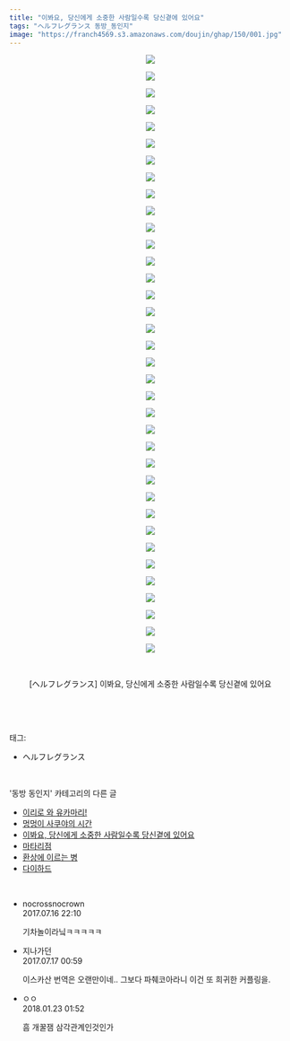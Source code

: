 ```yaml
---
title: "이봐요, 당신에게 소중한 사람일수록 당신곁에 있어요"
tags: "ヘルフレグランス 동방_동인지"
image: "https://franch4569.s3.amazonaws.com/doujin/ghap/150/001.jpg"
---
```

<div class="article">
<p style="text-align: center; clear: none; float: none;"><img src="{{ site.imgserver2 }}/ghap/150/001.jpg"/></p>
<p style="text-align: center; clear: none; float: none;"><img src="{{ site.imgserver2 }}/ghap/150/002.jpg"/></p>
<p style="text-align: center; clear: none; float: none;"><img src="{{ site.imgserver2 }}/ghap/150/003.jpg"/></p>
<p style="text-align: center; clear: none; float: none;"><img src="{{ site.imgserver2 }}/ghap/150/004.jpg"/></p>
<p style="text-align: center; clear: none; float: none;"><img src="{{ site.imgserver2 }}/ghap/150/005.jpg"/></p>
<p style="text-align: center; clear: none; float: none;"><img src="{{ site.imgserver2 }}/ghap/150/006.jpg"/></p>
<p style="text-align: center; clear: none; float: none;"><img src="{{ site.imgserver2 }}/ghap/150/007.jpg"/></p>
<p style="text-align: center; clear: none; float: none;"><img src="{{ site.imgserver2 }}/ghap/150/008.jpg"/></p>
<p style="text-align: center; clear: none; float: none;"><img src="{{ site.imgserver2 }}/ghap/150/009.jpg"/></p>
<p style="text-align: center; clear: none; float: none;"><img src="{{ site.imgserver2 }}/ghap/150/010.jpg"/></p>
<p style="text-align: center; clear: none; float: none;"><img src="{{ site.imgserver2 }}/ghap/150/011.jpg"/></p>
<p style="text-align: center; clear: none; float: none;"><img src="{{ site.imgserver2 }}/ghap/150/012.jpg"/></p>
<p style="text-align: center; clear: none; float: none;"><img src="{{ site.imgserver2 }}/ghap/150/013.jpg"/></p>
<p style="text-align: center; clear: none; float: none;"><img src="{{ site.imgserver2 }}/ghap/150/014.jpg"/></p>
<p style="text-align: center; clear: none; float: none;"><img src="{{ site.imgserver2 }}/ghap/150/015.jpg"/></p>
<p style="text-align: center; clear: none; float: none;"><img src="{{ site.imgserver2 }}/ghap/150/016.jpg"/></p>
<p style="text-align: center; clear: none; float: none;"><img src="{{ site.imgserver2 }}/ghap/150/017.jpg"/></p>
<p style="text-align: center; clear: none; float: none;"><img src="{{ site.imgserver2 }}/ghap/150/018.jpg"/></p>
<p style="text-align: center; clear: none; float: none;"><img src="{{ site.imgserver2 }}/ghap/150/019.jpg"/></p>
<p style="text-align: center; clear: none; float: none;"><img src="{{ site.imgserver2 }}/ghap/150/020.jpg"/></p>
<p style="text-align: center; clear: none; float: none;"><img src="{{ site.imgserver2 }}/ghap/150/021.jpg"/></p>
<p style="text-align: center; clear: none; float: none;"><img src="{{ site.imgserver2 }}/ghap/150/022.jpg"/></p>
<p style="text-align: center; clear: none; float: none;"><img src="{{ site.imgserver2 }}/ghap/150/023.jpg"/></p>
<p style="text-align: center; clear: none; float: none;"><img src="{{ site.imgserver2 }}/ghap/150/024.jpg"/></p>
<p style="text-align: center; clear: none; float: none;"><img src="{{ site.imgserver2 }}/ghap/150/025.jpg"/></p>
<p style="text-align: center; clear: none; float: none;"><img src="{{ site.imgserver2 }}/ghap/150/026.jpg"/></p>
<p style="text-align: center; clear: none; float: none;"><img src="{{ site.imgserver2 }}/ghap/150/027.jpg"/></p>
<p style="text-align: center; clear: none; float: none;"><img src="{{ site.imgserver2 }}/ghap/150/028.jpg"/></p>
<p style="text-align: center; clear: none; float: none;"><img src="{{ site.imgserver2 }}/ghap/150/029.jpg"/></p>
<p style="text-align: center; clear: none; float: none;"><img src="{{ site.imgserver2 }}/ghap/150/030.jpg"/></p>
<p style="text-align: center; clear: none; float: none;"><img src="{{ site.imgserver2 }}/ghap/150/031.jpg"/></p>
<p style="text-align: center; clear: none; float: none;"><img src="{{ site.imgserver2 }}/ghap/150/032.jpg"/></p>
<p style="text-align: center; clear: none; float: none;"><img src="{{ site.imgserver2 }}/ghap/150/033.jpg"/></p>
<p style="text-align: center; clear: none; float: none;"><img src="{{ site.imgserver2 }}/ghap/150/034.jpg"/></p>
<p style="text-align: center; clear: none; float: none;"><img src="{{ site.imgserver2 }}/ghap/150/035.jpg"/></p>
<p style="text-align: center; clear: none; float: none;"><img src="{{ site.imgserver2 }}/ghap/150/036.jpg"/></p>
<p style="text-align: center; clear: none; float: none;"><br/></p>
<p style="text-align: center; clear: none; float: none;">[ヘルフレグランス] 이봐요, 당신에게 소중한 사람일수록 당신곁에 있어요</p>
<p><br/></p>
</div><br/>
<div class="tagTrail">
<p>태그: </p>
<ul>
<li>ヘルフレグランス</li>
</ul>
</div><br/>
<div class="another">
<p>'동방 동인지' 카테고리의 다른 글</p>
<ul>
<li><a href="/ghap_152">이리로 와 유카마리!</a></li>
<li><a href="/ghap_151">멍멍이 사쿠야의 시간</a></li>
<li><a href="/ghap_150">이봐요, 당신에게 소중한 사람일수록 당신곁에 있어요</a></li>
<li><a href="/ghap_149">마타리점</a></li>
<li><a href="/ghap_148">환상에 이르는 병</a></li>
<li><a href="/ghap_147">다이하드</a></li>
</ul>
</div><br/>
<div class="cb_module cb_fluid">
<div class="cb_wrt cb_profile">
<div class="comment">
<ul>
<li class="cb_thumb_off" id="comment15037265">
<div class="cb_comment_area">
<div class="cb_info_area">
<div class="cb_section">
<span class="cb_nick_name">nocrossnocrown</span>
</div>
<div class="cb_section">
<span class="cb_date">2017.07.16 22:10 </span>
</div>
</div>
<div class="cb_dsc_comment">
<p class="cb_dsc">
											기차놀이라닠ㅋㅋㅋㅋㅋ
										</p>
</div>
</div></li>
<li class="cb_thumb_off" id="comment15037408">
<div class="cb_comment_area">
<div class="cb_info_area">
<div class="cb_section">
<span class="cb_nick_name">지나가던</span>
</div>
<div class="cb_section">
<span class="cb_date">2017.07.17 00:59 </span>
</div>
</div>
<div class="cb_dsc_comment">
<p class="cb_dsc">
											이스카산 번역은 오랜만이네.. 그보다 파췌코아라니 이건 또 희귀한 커플링을.
										</p>
</div>
</div></li>
<li class="cb_thumb_off" id="comment15180421">
<div class="cb_comment_area">
<div class="cb_info_area">
<div class="cb_section">
<span class="cb_nick_name">ㅇㅇ</span>
</div>
<div class="cb_section">
<span class="cb_date">2018.01.23 01:52 </span>
</div>
</div>
<div class="cb_dsc_comment">
<p class="cb_dsc">
											흠 개꿀잼 삼각관계인것인가
										</p>
</div>
</div></li>
</ul>
</div>
</div><!-- commentList close -->
</div><br/>
